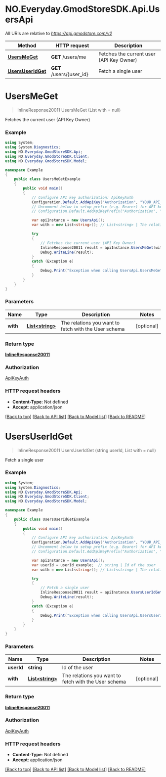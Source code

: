 # NO.Everyday.GmodStoreSDK.Api.UsersApi

All URIs are relative to *https://api.gmodstore.com/v2*

Method | HTTP request | Description
------------- | ------------- | -------------
[**UsersMeGet**](UsersApi.md#usersmeget) | **GET** /users/me | Fetches the current user (API Key Owner)
[**UsersUserIdGet**](UsersApi.md#usersuseridget) | **GET** /users/{user_id} | Fetch a single user

<a name="usersmeget"></a>
# **UsersMeGet**
> InlineResponse20011 UsersMeGet (List<string> with = null)

Fetches the current user (API Key Owner)

### Example
```csharp
using System;
using System.Diagnostics;
using NO.Everyday.GmodStoreSDK.Api;
using NO.Everyday.GmodStoreSDK.Client;
using NO.Everyday.GmodStoreSDK.Model;

namespace Example
{
    public class UsersMeGetExample
    {
        public void main()
        {
            // Configure API key authorization: ApiKeyAuth
            Configuration.Default.AddApiKey("Authorization", "YOUR_API_KEY");
            // Uncomment below to setup prefix (e.g. Bearer) for API key, if needed
            // Configuration.Default.AddApiKeyPrefix("Authorization", "Bearer");

            var apiInstance = new UsersApi();
            var with = new List<string>(); // List<string> | The relations you want to fetch with the User schema (optional) 

            try
            {
                // Fetches the current user (API Key Owner)
                InlineResponse20011 result = apiInstance.UsersMeGet(with);
                Debug.WriteLine(result);
            }
            catch (Exception e)
            {
                Debug.Print("Exception when calling UsersApi.UsersMeGet: " + e.Message );
            }
        }
    }
}
```

### Parameters

Name | Type | Description  | Notes
------------- | ------------- | ------------- | -------------
 **with** | [**List&lt;string&gt;**](string.md)| The relations you want to fetch with the User schema | [optional] 

### Return type

[**InlineResponse20011**](InlineResponse20011.md)

### Authorization

[ApiKeyAuth](../README.md#ApiKeyAuth)

### HTTP request headers

 - **Content-Type**: Not defined
 - **Accept**: application/json

[[Back to top]](#) [[Back to API list]](../README.md#documentation-for-api-endpoints) [[Back to Model list]](../README.md#documentation-for-models) [[Back to README]](../README.md)
<a name="usersuseridget"></a>
# **UsersUserIdGet**
> InlineResponse20011 UsersUserIdGet (string userId, List<string> with = null)

Fetch a single user

### Example
```csharp
using System;
using System.Diagnostics;
using NO.Everyday.GmodStoreSDK.Api;
using NO.Everyday.GmodStoreSDK.Client;
using NO.Everyday.GmodStoreSDK.Model;

namespace Example
{
    public class UsersUserIdGetExample
    {
        public void main()
        {
            // Configure API key authorization: ApiKeyAuth
            Configuration.Default.AddApiKey("Authorization", "YOUR_API_KEY");
            // Uncomment below to setup prefix (e.g. Bearer) for API key, if needed
            // Configuration.Default.AddApiKeyPrefix("Authorization", "Bearer");

            var apiInstance = new UsersApi();
            var userId = userId_example;  // string | Id of the user
            var with = new List<string>(); // List<string> | The relations you want to fetch with the User schema (optional) 

            try
            {
                // Fetch a single user
                InlineResponse20011 result = apiInstance.UsersUserIdGet(userId, with);
                Debug.WriteLine(result);
            }
            catch (Exception e)
            {
                Debug.Print("Exception when calling UsersApi.UsersUserIdGet: " + e.Message );
            }
        }
    }
}
```

### Parameters

Name | Type | Description  | Notes
------------- | ------------- | ------------- | -------------
 **userId** | **string**| Id of the user | 
 **with** | [**List&lt;string&gt;**](string.md)| The relations you want to fetch with the User schema | [optional] 

### Return type

[**InlineResponse20011**](InlineResponse20011.md)

### Authorization

[ApiKeyAuth](../README.md#ApiKeyAuth)

### HTTP request headers

 - **Content-Type**: Not defined
 - **Accept**: application/json

[[Back to top]](#) [[Back to API list]](../README.md#documentation-for-api-endpoints) [[Back to Model list]](../README.md#documentation-for-models) [[Back to README]](../README.md)
